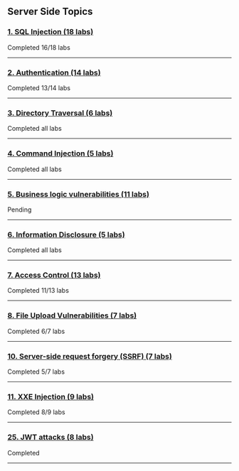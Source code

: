 ## Server Side Topics

### [**1. SQL Injection (18 labs)**](/SQL%20Injection)
Completed 16/18 labs
___
### [**2. Authentication (14 labs)**](/Authentication)
Completed 13/14 labs
___
### [**3. Directory Traversal (6 labs)**](/Directory%20Traversal)
Completed all labs
___
### [**4. Command Injection (5 labs)**](/Command%20Injection)
Completed all labs
___
### [**5. Business logic vulnerabilities (11 labs)**](/Business%20Logic%20Vulnerabilities)
Pending
___
### [**6. Information Disclosure (5 labs)**](/Information%20Disclosure)
Completed all labs
___
### [**7. Access Control (13 labs)**](/Access%20Control)
Completed 11/13 labs
___
### [**8. File Upload Vulnerabilities (7 labs)**](./File%20Upload%20Vulnerabilities)
Completed 6/7 labs
___
### [**10. Server-side request forgery (SSRF) (7 labs)**](./Server-side%20request%20forgery%20(SSRF))
Completed 5/7 labs
___
### [**11. XXE Injection (9 labs)**](./XXE%20Injection)
Completed 8/9 labs
___

### [**25. JWT attacks (8 labs)**](./JWT%20Attacks)

Completed
___

